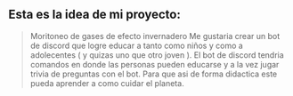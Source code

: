 ## Esta es la idea de mi proyecto:
> Moritoneo de gases de efecto invernadero
> Me gustaria crear un bot de discord que logre educar a tanto como niños y como a adolecentes ( y quizas uno que otro joven ).
> El bot de discord tendria comandos en donde las personas pueden educarse y a la vez jugar trivia de preguntas con el bot.
> Para que asi de forma didactica este pueda aprender a como cuidar el planeta. 
